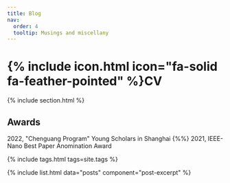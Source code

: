 ```yaml
---
title: Blog
nav:
  order: 4
  tooltip: Musings and miscellany
---
```


# {% include icon.html icon="fa-solid fa-feather-pointed" %}CV

{% include section.html %}

## Awards
2022, "Chenguang Program" Young Scholars in Shanghai
{%%}
2021, IEEE-Nano Best Paper Anomination Award


{% include tags.html tags=site.tags %}


{% include list.html data="posts" component="post-excerpt" %}
